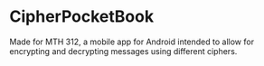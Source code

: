 # CipherPocketBook

Made for MTH 312, a mobile app for Android intended to allow for encrypting and decrypting messages using different ciphers.

